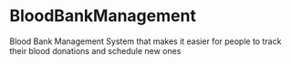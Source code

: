 # BloodBankManagement
Blood Bank Management System that makes it easier for people to track their blood donations and schedule new ones
